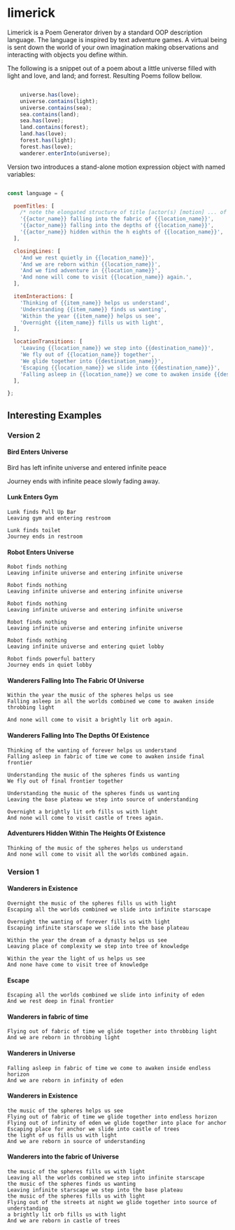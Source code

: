 # limerick
Limerick is a Poem Generator driven by a standard OOP description language.
The language is inspired by text adventure games. A virtual being is sent
down the world of your own imagination making observations and interacting
with objects you define within.

The following is a snippet out of a poem about a little universe filled
with light and love, and land; and forrest. Resulting Poems follow bellow.

```JavaScript

    universe.has(love);
    universe.contains(light);
    universe.contains(sea);
    sea.contains(land);
    sea.has(love);
    land.contains(forest);
    land.has(love);
    forest.has(light);
    forest.has(love);
    wanderer.enterInto(universe);

```

Version two introduces a stand-alone motion expression object with named variables:

```JavaScript

const language = {

  poemTitles: [
    /* note the elongated structure of title [actor(s) [motion] ... of [location]] */
    '{{actor_name}} falling into the fabric of {{location_name}}',
    '{{actor_name}} falling into the depths of {{location_name}}',
    '{{actor_name}} hidden within the h eights of {{location_name}}',
  ],

  closingLines: [
    'And we rest quietly in {{location_name}}',
    'And we are reborn within {{location_name}}',
    'And we find adventure in {{location_name}}',
    'And none will come to visit {{location_name}} again.',
  ],

  itemInteractions: [
    'Thinking of {{item_name}} helps us understand',
    'Understanding {{item_name}} finds us wanting',
    'Within the year {{item_name}} helps us see',
    'Overnight {{item_name}} fills us with light',
  ],

  locationTransitions: [
    'Leaving {{location_name}} we step into {{destination_name}}',
    'We fly out of {{location_name}} together',
    'We glide together into {{destination_name}}',
    'Escaping {{location_name}} we slide into {{destination_name}}',
    'Falling asleep in {{location_name}} we come to awaken inside {{destination_name}}',
  ],

};

```

## Interesting Examples

### Version 2

#### Bird Enters Universe

  Bird has left infinite universe and entered infinite peace

  Journey ends with infinite peace slowly fading away.

#### Lunk Enters Gym

    Lunk finds Pull Up Bar
    Leaving gym and entering restroom

    Lunk finds toilet
    Journey ends in restroom

#### Robot Enters Universe

    Robot finds nothing
    Leaving infinite universe and entering infinite universe

    Robot finds nothing
    Leaving infinite universe and entering infinite universe

    Robot finds nothing
    Leaving infinite universe and entering infinite universe

    Robot finds nothing
    Leaving infinite universe and entering infinite universe

    Robot finds nothing
    Leaving infinite universe and entering quiet lobby

    Robot finds powerful battery
    Journey ends in quiet lobby

#### Wanderers Falling Into The Fabric Of Universe

    Within the year the music of the spheres helps us see
    Falling asleep in all the worlds combined we come to awaken inside throbbing light

    And none will come to visit a brightly lit orb again.

#### Wanderers Falling Into The Depths Of Existence

    Thinking of the wanting of forever helps us understand
    Falling asleep in fabric of time we come to awaken inside final frontier

    Understanding the music of the spheres finds us wanting
    We fly out of final frontier together

    Understanding the music of the spheres finds us wanting
    Leaving the base plateau we step into source of understanding

    Overnight a brightly lit orb fills us with light
    And none will come to visit castle of trees again.

#### Adventurers Hidden Within The Heights Of Existence

    Thinking of the music of the spheres helps us understand
    And none will come to visit all the worlds combined again.

### Version 1

#### Wanderers in Existence

    Overnight the music of the spheres fills us with light
    Escaping all the worlds combined we slide into infinite starscape

    Overnight the wanting of forever fills us with light
    Escaping infinite starscape we slide into the base plateau

    Within the year the dream of a dynasty helps us see
    Leaving place of complexity we step into tree of knowledge

    Within the year the light of us helps us see
    And none have come to visit tree of knowledge

#### Escape

    Escaping all the worlds combined we slide into infinity of eden
    And we rest deep in final frontier

#### Wanderers in fabric of time

    Flying out of fabric of time we glide together into throbbing light
    And we are reborn in throbbing light

#### Wanderers in Universe

    Falling asleep in fabric of time we come to awaken inside endless horizon
    And we are reborn in infinity of eden

#### Wanderers in Existence

    the music of the spheres helps us see
    Flying out of fabric of time we glide together into endless horizon
    Flying out of infinity of eden we glide together into place for anchor
    Escaping place for anchor we slide into castle of trees
    the light of us fills us with light
    And we are reborn in source of understanding

#### Wanderers into the fabric of Universe

    the music of the spheres fills us with light
    Leaving all the worlds combined we step into infinite starscape
    the music of the spheres finds us wanting
    Leaving infinite starscape we step into the base plateau
    the music of the spheres fills us with light
    Flying out of the streets at night we glide together into source of understanding
    a brightly lit orb fills us with light
    And we are reborn in castle of trees
